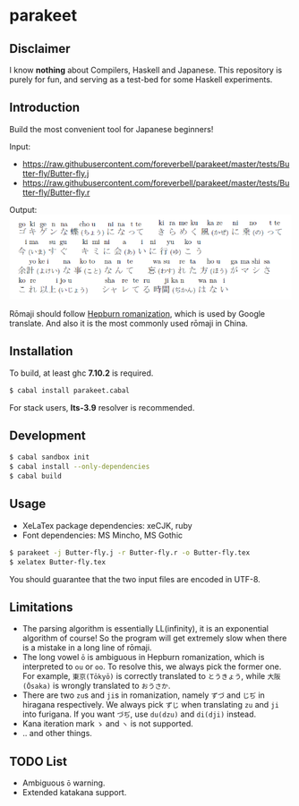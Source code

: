 # parakeet

## Disclaimer

I know **nothing** about Compilers, Haskell and Japanese. This repository is purely for fun, and serving as a test-bed for some Haskell experiments. 

## Introduction

Build the most convenient tool for Japanese beginners!

Input:
* https://raw.githubusercontent.com/foreverbell/parakeet/master/tests/Butter-fly/Butter-fly.j
* https://raw.githubusercontent.com/foreverbell/parakeet/master/tests/Butter-fly/Butter-fly.r

Output:
![](https://raw.githubusercontent.com/foreverbell/miscellaneous/master/resource/parakeet/Butter-fly.png)

Rōmaji should follow [Hepburn romanization](https://en.wikipedia.org/wiki/Hepburn_romanization), which is used by Google translate. And also it is the most commonly used rōmaji in China.

## Installation

To build, at least ghc **7.10.2** is required.

```bash
$ cabal install parakeet.cabal
```

For stack users,  **lts-3.9** resolver is recommended.

## Development

```bash
$ cabal sandbox init
$ cabal install --only-dependencies
$ cabal build
```

## Usage

* XeLaTex package dependencies: xeCJK, ruby
* Font dependencies: MS Mincho, MS Gothic

```bash
$ parakeet -j Butter-fly.j -r Butter-fly.r -o Butter-fly.tex
$ xelatex Butter-fly.tex
```

You should guarantee that the two input files are encoded in UTF-8.

## Limitations

* The parsing algorithm is essentially LL(infinity), it is an exponential algorithm of course! So the program will get extremely slow when there is a mistake in a long line of rōmaji.
* The long vowel `ō` is ambiguous in Hepburn romanization, which is interpreted to `ou` or `oo`. To resolve this, we always pick the former one. For example, `東京(Tōkyō)` is correctly translated to `とうきょう`, while `大阪(Ōsaka)` is wrongly translated to `おうさか`.
* There are two `zu`s and `ji`s in romanization, namely `ずづ` and `じぢ` in hiragana respectively. We always pick `ずじ` when translating `zu` and `ji` into furigana. If you want `づぢ`, use `du(dzu)` and `di(dji)` instead.
* Kana iteration mark `ゝ` and `ヽ` is not supported.
* .. and other things.

## TODO List

* Ambiguous `ō` warning.
* Extended katakana support.
